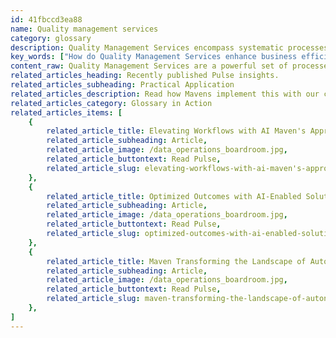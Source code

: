 ```yaml
---
id: 41fbccd3ea88
name: Quality management services
category: glossary
description: Quality Management Services encompass systematic processes for enhancing quality across an organization through policy-making, planning, assurance, control, and continuous improvement, leading to increased efficiency, cost savings, and customer satisfaction.
key_words: ["How do Quality Management Services enhance business efficiency?", "What are the benefits of implementing a quality policy in organizations?", "How can Quality Management Services reduce production waste?", "What role does quality assurance play in cost reduction?", "How does continuous quality control improve product manufacturing?", "In what ways can Quality Management Services improve customer satisfaction?", "What is the importance of technology adoption in Quality Management Services?", "How does Maven Technologies implement Quality Management for clients?", "How can businesses leverage Quality Management Services for a competitive edge?", "What are the key aspects of Quality Management Services in staff training?"]
content_raw: Quality Management Services are a powerful set of processes designed to orchestrate, supervise, and improve activities necessary for achieving a target level of quality. The primary functions include the development of a quality policy, executing quality planning and assurance, along with ongoing quality control and enhancement. These processes are carried out in a systematic, quantifiable manner throughout an organization and its value chain. By employing Quality Management Services, businesses unlock a plethora of potential benefits. One primal advantage is the substantial reduction in waste, enabling manufacturers to maximize their efficiency. By minimizing the chances of flaws or errors leading to discarded products, businesses can substantially increase their bottom-line productivity. Further, such services yield significant cost reductions by cutting down on reworking and replacement of defective products. Quality Management Services also play a pivotal role in highlighting areas that demand improvement, whether that be in existing processes, technology adoption, or staff training. Perhaps most importantly, Quality Management Services serve as a catalyst toward increased customer satisfaction and retention. By continually striving for and achieving higher levels of quality, businesses can meet and surpass customer expectations in an era that is increasingly digitized and competitive. By integrating Quality Management Services, Maven Technologies ensures your business enjoys these manifold benefits. Our experienced team is devoted to implementing elite technologies, delivering value at scale, and ensuring your business doesn't just keep up with the modern world, but stays ahead of the curve. Experience a world of increased productivity unlocked by solutions for the modern world, only with Maven Technologies.
related_articles_heading: Recently published Pulse insights.
related_articles_subheading: Practical Application
related_articles_description: Read how Mavens implement this with our clients.
related_articles_category: Glossary in Action
related_articles_items: [
	{
		related_article_title: Elevating Workflows with AI Maven's Approach,
		related_article_subheading: Article,
		related_article_image: /data_operations_boardroom.jpg,
		related_article_buttontext: Read Pulse,
		related_article_slug: elevating-workflows-with-ai-maven's-approach
	},
	{
		related_article_title: Optimized Outcomes with AI-Enabled Solutions,
		related_article_subheading: Article,
		related_article_image: /data_operations_boardroom.jpg,
		related_article_buttontext: Read Pulse,
		related_article_slug: optimized-outcomes-with-ai-enabled-solutions
	},
	{
		related_article_title: Maven Transforming the Landscape of Autonomous Vehicles,
		related_article_subheading: Article,
		related_article_image: /data_operations_boardroom.jpg,
		related_article_buttontext: Read Pulse,
		related_article_slug: maven-transforming-the-landscape-of-autonomous-vehicles
	},
]
---
```

